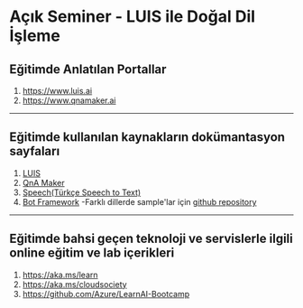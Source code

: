 # Açık Seminer - LUIS ile Doğal Dil İşleme 

## Eğitimde Anlatılan  Portallar
1. https://www.luis.ai
2. https://www.qnamaker.ai

------------


## Eğitimde kullanılan kaynakların dokümantasyon sayfaları
1. [LUIS](https://docs.microsoft.com/en-us/azure/cognitive-services/luis/ "LUIS")
2. [QnA Maker](https://docs.microsoft.com/en-us/azure/cognitive-services/qnamaker/ "QnA Maker")
3. [Speech(Türkçe Speech to Text)](https://docs.microsoft.com/en-us/azure/cognitive-services/speech-service/index-speech-to-text "Speech(Türkçe Speech to Text)")
4. [Bot Framework](https://dev.botframework.com/ "Bot Framework")
	-Farklı dillerde sample'lar için [github repository](https://github.com/Microsoft/BotBuilder-Samples "github repository")  
------------


## Eğitimde bahsi geçen teknoloji ve servislerle ilgili online eğitim ve lab içerikleri
1. https://aka.ms/learn
2. https://aka.ms/cloudsociety
3. https://github.com/Azure/LearnAI-Bootcamp
